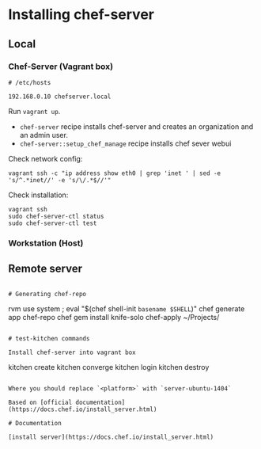 # Installing chef-server

## Local 

### Chef-Server (Vagrant box)

```
# /etc/hosts

192.168.0.10 chefserver.local
```

Run `vagrant up`.

- `chef-server` recipe installs chef-server and creates an organization and an
  admin user.
- `chef-server::setup_chef_manage` recipe installs chef sever webui

Check network config:

```
vagrant ssh -c "ip address show eth0 | grep 'inet ' | sed -e 's/^.*inet//' -e 's/\/.*$//'"
```

Check installation:

```
vagrant ssh
sudo chef-server-ctl status
sudo chef-server-ctl test
```

### Workstation (Host)

## Remote server

```

# Generating chef-repo

```
rvm use system ; eval "$(chef shell-init `basename $SHELL`)"
chef generate app chef-repo
chef gem install knife-solo
chef-apply ~/Projects/
```

# test-kitchen commands

Install chef-server into vagrant box

```
kitchen create <platform>
kitchen converge <platform>
kitchen login <platform>
kitchen destroy <platform>
```

Where you should replace `<platform>` with `server-ubuntu-1404`

Based on [official documentation](https://docs.chef.io/install_server.html)

# Documentation

[install server](https://docs.chef.io/install_server.html)
